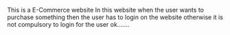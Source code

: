 This is a E-Commerce website 
In this website when the user wants to purchase something then the user has to login on the website otherwise it is not compulsory to login for the user ok.......